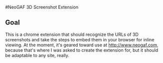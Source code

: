 #NeoGAF 3D Screenshot Extension

## Goal
This is a chrome extension that should recognize the URLs of 3D screenshots and take the steps to embed them in your browser for inline viewing.  At the moment, it's geared toward use at http://www.neogaf.com, because that's where I was asked to create the extension for, but it should be adaptable to any site, really.